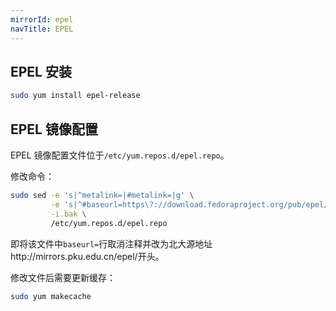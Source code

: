 ```yaml
---
mirrorId: epel
navTitle: EPEL
---
```


## EPEL 安装

```bash
sudo yum install epel-release
```

## EPEL 镜像配置

EPEL 镜像配置文件位于`/etc/yum.repos.d/epel.repo`。

修改命令：

```bash
sudo sed -e 's|^metalink=|#metalink=|g' \
         -e 's|^#baseurl=https\?://download.fedoraproject.org/pub/epel/|baseurl=https://mirrors.pku.edu.cn/epel/|g' \
         -i.bak \
         /etc/yum.repos.d/epel.repo
```

即将该文件中`baseurl=`行取消注释并改为北大源地址http://mirrors.pku.edu.cn/epel/开头。

修改文件后需要更新缓存：

```bash
sudo yum makecache
```
